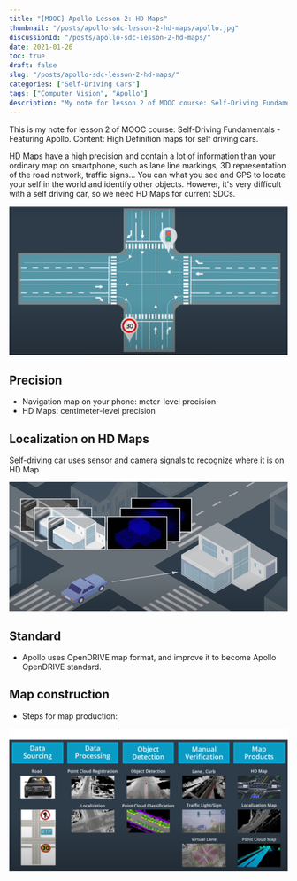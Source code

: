 ```yaml
---
title: "[MOOC] Apollo Lesson 2: HD Maps"
thumbnail: "/posts/apollo-sdc-lesson-2-hd-maps/apollo.jpg"
discussionId: "/posts/apollo-sdc-lesson-2-hd-maps/"
date: 2021-01-26
toc: true
draft: false
slug: "/posts/apollo-sdc-lesson-2-hd-maps/"
categories: ["Self-Driving Cars"]
tags: ["Computer Vision", "Apollo"]
description: "My note for lesson 2 of MOOC course: Self-Driving Fundamentals - Featuring Apollo. Content: High Definition maps for self driving cars."
---
```


This is my note for lesson 2 of MOOC course: Self-Driving Fundamentals - Featuring Apollo. Content: High Definition maps for self driving cars.

HD Maps have a high precision and contain a lot of information than your ordinary map on smartphone, such as lane line markings, 3D representation of the road network, traffic signs... You can what you see and GPS to locate your self in the world and identify other objects. However, it's very difficult with a self driving car, so we need HD Maps for current SDCs.

![HD Maps](hd-maps.png)

## Precision

- Navigation map on your phone: meter-level precision
- HD Maps: centimeter-level precision

## Localization on HD Maps

Self-driving car uses sensor and camera signals to recognize where it is on HD Map.

![Localization on HD Maps](localization-hd-map.png)

## Standard

- Apollo uses OpenDRIVE map format, and improve it to become Apollo OpenDRIVE standard.

## Map construction

- Steps for map production:

![Map production](map-production.png)